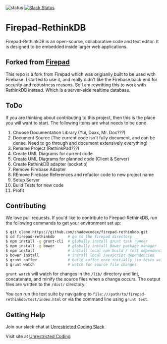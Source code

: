 ![status](https://img.shields.io/badge/Status-WIP-red.svg)
[![Slack Status](https://uc-slack.herokuapp.com/badge.svg)](https://uc-slack.herokuapp.com)

# Firepad-RethinkDB

Firepad-RethinkDB is an open-source, collaborative code and text editor. It is
designed to be embedded inside larger web applications.

## Forked from [Firepad](https://firepad.io)
This repo is a fork from Firepad which was origianlly built to be used with Firebase. I started to use it, and really didn't like the Firebase back end for security and robustness reasons. So I am rewritting this to work with RethinkDB instead. Which is a server-side realtime database.

## ToDo

If you are thinking about contributing to this project, then this is the place you will want to start. The following items are what needs to be done.

1. Choose Documentation Library (Yui, Doxx, Mr. Doc???)
2. Document Source (The current code isn't fully document, and can be dense. Need to go through and document extensively everything)
3. Rename Project (RethinkPad???)
4. Create UML Diagrams for current code
5. Create UML Diagrams for planned code (Client & Server)
6. Create RethinkDB adapter (socketio)
7. Remove Firebase Adapter
8. REmove Firebase References and refactor code to new project name
9. Setup Server
10. Build Tests for new code
11. Profit

## Contributing

We love pull requests. If you'd like to contribute to Firepad-RethinkDB, run the following commands to get your environment set up:

```bash
$ git clone https://github.com/shadowcodex/firepad-rethinkdb.git
$ cd firepad-rethinkdb      # go to the firepad directory
$ npm install -g grunt-cli  # globally install grunt task runner
$ npm install -g bower      # globally install Bower package manager
$ npm install               # install local npm build / test dependencies
$ bower install             # install local JavaScript dependencies
$ grunt coffee              # build coffee once initially (so tests will work)
$ grunt watch               # watch for source file changes
```

`grunt watch` will watch for changes in the `/lib/` directory and lint, concatenate, and minify the
source files when a change occurs. The output files are written to the `/dist/` directory.

You can run the test suite by navigating to `file:///path/to/firepad-rethinkdb/test/index.html` or via the
command line using `grunt test`.


## Getting Help

Join our slack chat at [Unrestricted Coding Slack](http://uc-slack.herokuapp.com)

Visit site at [Unrestricted Coding](http://unrestrictedcoding.com/)
